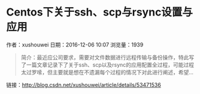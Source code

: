 # Centos下关于ssh、scp与rsync设置与应用
作者：xushouwei
日期：2016-12-06 10:07
浏览量：1939
> 简介：最近应公司要求，需要对文件数据进行远程传输与备份操作，特此写了一篇文章记录下了关于ssh、scp以及rsync的应用配置全过程，可能过程太过罗嗦，但主要就是想在不遗漏每个过程的情况下对此进行阐述，希望...

 链接：http://blog.csdn.net/xushouwei/article/details/53471536
